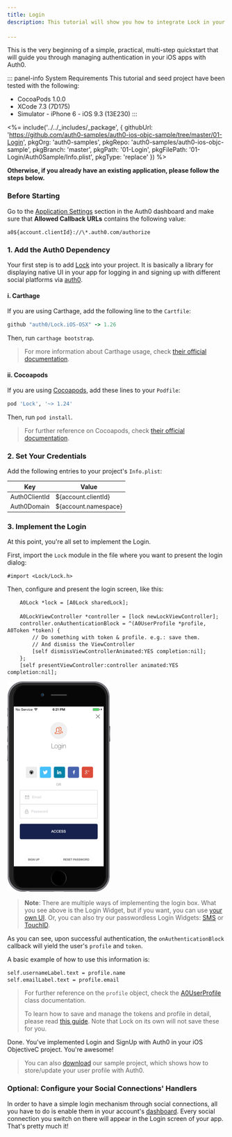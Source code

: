 ```yaml
---
title: Login
description: This tutorial will show you how to integrate Lock in your iOS ObjectiveC project in order to present a login screen.

---
```


This is the very beginning of a simple, practical, multi-step quickstart that will guide you through managing authentication in your iOS apps with Auth0.

::: panel-info System Requirements
This tutorial and seed project have been tested with the following:

* CocoaPods 1.0.0
* XCode 7.3 (7D175)
* Simulator - iPhone 6 - iOS 9.3 (13E230)
  :::

<%= include('../../_includes/_package', {
  githubUrl: 'https://github.com/auth0-samples/auth0-ios-objc-sample/tree/master/01-Login',
  pkgOrg: 'auth0-samples',
  pkgRepo: 'auth0-samples/auth0-ios-objc-sample',
  pkgBranch: 'master',
  pkgPath: '01-Login',
  pkgFilePath: '01-Login/Auth0Sample/Info.plist',
  pkgType: 'replace'
}) %>

**Otherwise, if you already have an existing application, please follow the steps below.**

### Before Starting

<div class="setup-callback">
<p>Go to the <a href="${uiAppSettingsURL}">Application Settings</a> section in the Auth0 dashboard and make sure that <b>Allowed Callback URLs</b> contains the following value:</p>

<pre><code>a0${account.clientId}://\*.auth0.com/authorize</pre></code>
</div>



### 1. Add the Auth0 Dependency

Your first step is to add [Lock](https://github.com/auth0/Lock.iOS-OSX) into your project. It is basically a library for displaying native UI in your app for logging in and signing up with different social platforms via [auth0](https://auth0.com/).

#### i. Carthage

If you are using Carthage, add the following line to the `Cartfile`:

```ruby
github "auth0/Lock.iOS-OSX" -> 1.26
```

Then, run `carthage bootstrap`.

> For more information about Carthage usage, check [their official documentation](https://github.com/Carthage/Carthage#if-youre-building-for-ios-tvos-or-watchos).

#### ii. Cocoapods

If you are using [Cocoapods](https://cocoapods.org/), add these lines to your `Podfile`:

```ruby
pod 'Lock', '~> 1.24'
```

Then, run `pod install`.

> For further reference on Cocoapods, check [their official documentation](http://guides.cocoapods.org/using/getting-started.html).



### 2. Set Your Credentials

Add the following entries to your project's `Info.plist`:

<table class="table">
  <thead>
    <tr>
      <th>Key</th>
      <th>Value</th>
    </tr>
  </thead>
  <tr>
    <td>Auth0ClientId</td>
    <td>${account.clientId}</td>
  </tr>
  <tr>
    <td>Auth0Domain</td>
    <td>${account.namespace}</td>
  </tr>
</table>

### 3. Implement the Login

At this point, you're all set to implement the Login.

First, import the `Lock` module in the file where you want to present the login dialog:

```objc
#import <Lock/Lock.h>
```

Then, configure and present the login screen, like this:

```objc
    A0Lock *lock = [A0Lock sharedLock];

    A0LockViewController *controller = [lock newLockViewController];
    controller.onAuthenticationBlock = ^(A0UserProfile *profile, A0Token *token) {
        // Do something with token & profile. e.g.: save them.
        // And dismiss the ViewController
        [self dismissViewControllerAnimated:YES completion:nil];
    };
    [self presentViewController:controller animated:YES completion:nil];

```

[![Lock.png](/media/articles/native-platforms/ios-objc/Lock-Widget-Screenshot.png)](https://auth0.com)

> **Note**: There are multiple ways of implementing the login box. What you see above is the Login Widget, but if you want, you can use [your own UI](/libraries/lock-ios/use-your-own-ui).
> Or, you can also try our passwordless Login Widgets: [SMS](/libraries/lock-ios#sms) or [TouchID](/libraries/lock-ios#touchid).

As you can see, upon successful authentication, the `onAuthenticationBlock` callback will yield the user's `profile` and `token`.

A basic example of how to use this information is:

```objc
self.usernameLabel.text = profile.name
self.emailLabel.text = profile.email
```

> For further reference on the `profile` object, check the [A0UserProfile](https://github.com/auth0/Lock.iOS-OSX/blob/master/Pod/Classes/Core/A0UserProfile.h) class documentation.
>
> To learn how to save and manage the tokens and profile in detail, please read [this guide](/libraries/lock-ios/save-and-refresh-jwt-tokens). Note that Lock on its own will not save these for you.

Done. You've implemented Login and SignUp with Auth0 in your iOS ObjectiveC project. You're awesome!

> You can also <a href="/package/native-mobile-samples/master?path=iOS/profile-sample-objc&type=replace&filePath=iOS/profile-sample-objc/ProfileSample/Info.plist${account.clientParam}">download</a> our sample project, which shows how to store/update your user profile with Auth0.

### Optional: Configure your Social Connections' Handlers

In order to have a simple login mechanism through social connections, all you have to do is enable them in your account's [dashboard](${manage_url}/#/connections/social). Every social connection you switch on there will appear in the Login screen of your app. That's pretty much it!
